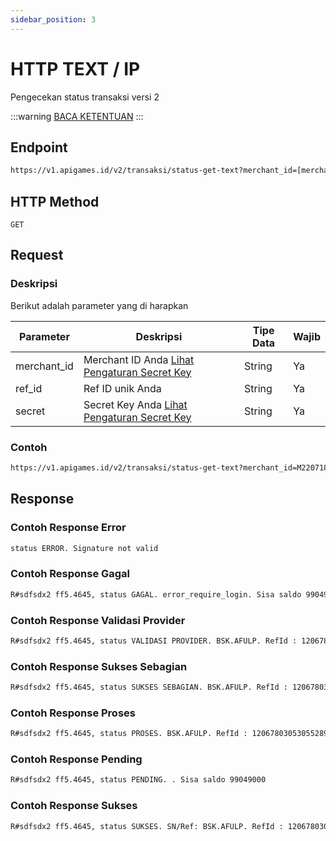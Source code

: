 ```yaml
---
sidebar_position: 3
---
```


# HTTP TEXT / IP

Pengecekan status transaksi versi 2

:::warning
[BACA KETENTUAN](/docs/v2/pendahuluan)
:::

## Endpoint

```bash
https://v1.apigames.id/v2/transaksi/status-get-text?merchant_id=[merchant_id]&ref_id=[ref_id]&secret=[secret]
```


## HTTP Method

```
GET
```

## Request

### Deskripsi

Berikut adalah parameter yang di harapkan

| Parameter   | Deskripsi                                                                                        | Tipe Data | Wajib |
| ----------- | ------------------------------------------------------------------------------------------------ | --------- | ----- |
| merchant_id | Merchant ID Anda [Lihat Pengaturan Secret Key](https://member.apigames.id/pengaturan/secret-key) | String    | Ya    |
| ref_id      | Ref ID unik Anda                                                                                 | String    | Ya    |
| secret   | Secret Key Anda [Lihat Pengaturan Secret Key](https://member.apigames.id/pengaturan/secret-key)      | String    | Ya    |




### Contoh

```bash
https://v1.apigames.id/v2/transaksi/status-get-text?merchant_id=M220718CYXXXXX3KFF&ref_id=sdfsdx2&secret=30d19bbcd6c9784c020b135c818e8291c00e1a3d12e143c7bb924492c1e57cfb
```

## Response

### Contoh Response Error

```bash
status ERROR. Signature not valid
```

### Contoh Response Gagal

```bash
R#sdfsdx2 ff5.4645, status GAGAL. error_require_login. Sisa saldo 99049000
```

### Contoh Response Validasi Provider

```bash
R#sdfsdx2 ff5.4645, status VALIDASI PROVIDER. BSK.AFULP. RefId : 12067803053055289057. Sisa saldo 99049000
```


### Contoh Response Sukses Sebagian

```bash
R#sdfsdx2 ff5.4645, status SUKSES SEBAGIAN. BSK.AFULP. RefId : 12067803053055289057. Sisa saldo 99049000
```


### Contoh Response Proses

```bash
R#sdfsdx2 ff5.4645, status PROSES. BSK.AFULP. RefId : 12067803053055289057. Sisa saldo 99049000
```

### Contoh Response Pending

```bash
R#sdfsdx2 ff5.4645, status PENDING. . Sisa saldo 99049000
```

### Contoh Response Sukses

```bash
R#sdfsdx2 ff5.4645, status SUKSES. SN/Ref: BSK.AFULP. RefId : 12067803053055289057. Sisa saldo 99049000
```




